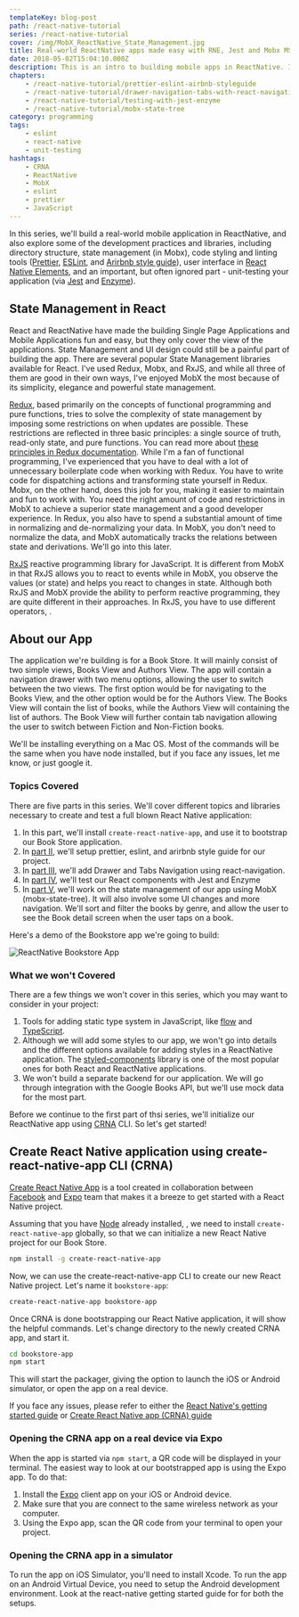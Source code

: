 ```yaml
---
templateKey: blog-post
path: /react-native-tutorial
series: /react-native-tutorial
cover: /img/MobX_ReactNative_State_Management.jpg
title: Real-world ReactNative apps made easy with RNE, Jest and Mobx MST
date: 2018-05-02T15:04:10.000Z
description: This is an intro to building mobile apps in ReactNative. It covers state management in Mobx, code styling and linting tools (prettier, eslint, and arirbnb style guide), and testing the app via jest and enzyme.
chapters:
    - /react-native-tutorial/prettier-eslint-airbnb-styleguide
    - /react-native-tutorial/drawer-navigation-tabs-with-react-navigation
    - /react-native-tutorial/testing-with-jest-enzyme
    - /react-native-tutorial/mobx-state-tree
category: programming
tags:
    - eslint
    - react-native
    - unit-testing
hashtags:
    - CRNA
    - ReactNative
    - MobX
    - eslint
    - prettier
    - JavaScript
---
```


In this series, we'll build a real-world mobile application in ReactNative, and also explore some of the development practices and libraries, including directory structure, state management (in Mobx), code styling and linting tools ([Prettier](https://prettier.io/), [ESLint](https://eslint.org/), and [Arirbnb style guide](https://github.com/airbnb/javascript)), user interface in [React Native Elements](https://react-native-training.github.io/react-native-elements/), and an important, but often ignored part - unit-testing your application (via [Jest](https://facebook.github.io/jest/) and [Enzyme](https://github.com/airbnb/enzyme)).

## State Management in React

React and ReactNative have made the building Single Page Applications and Mobile Applications fun and easy, but they only cover the view of the applications. State Management and UI design could still be a painful part of building the app. There are several popular State Management libraries available for React. I've used Redux, Mobx, and RxJS, and while all three of them are good in their own ways, I've enjoyed MobX the most because of its simplicity, elegance and powerful state management.

[Redux](https://redux.js.org/introduction/three-principles), based primarily on the concepts of functional programming and pure functions, tries to solve the complexity of state management by imposing some restrictions on when updates are possible. These restrictions are reflected in three basic principles: a single source of truth, read-only state, and pure functions. You can read more about [these principles in Redux documentation](https://redux.js.org/introduction/three-principles). While I'm a fan of functional programming, I've experienced that you have to deal with a lot of unnecessary boilerplate code when working with Redux. You have to write code for dispatching actions and transforming state yourself in Redux. Mobx, on the other hand, does this job for you, making it easier to maintain and fun to work with. You need the right amount of code and restrictions in MobX to achieve a superior state management and a good developer experience. In Redux, you also have to spend a substantial amount of time in normalizing and de-normalizing your data. In MobX, you don't need to normalize the data, and MobX automatically tracks the relations between state and derivations. We'll go into this later.

[RxJS](http://reactivex.io/rxjs) reactive programming library for JavaScript. It is different from MobX in that RxJS allows you to react to events while in MobX, you observe the values (or state) and helps you react to changes in state. Although both RxJS and MobX provide the ability to perform reactive programming, they are quite different in their approaches. In RxJS, you have to use different operators, .


## About our App

The application we're building is for a Book Store. It will mainly consist of two simple views, Books View and Authors View. The app will contain a navigation drawer with two menu options, allowing the user to switch between the two views. The first option would be for navigating to the Books View, and the other option would be for the Authors View. The Books View will contain the list of books, while the Authors View will containing the list of authors. The Book View will further contain tab navigation allowing the user to switch between Fiction and Non-Fiction books.

We'll be installing everything on a Mac OS. Most of the commands will be the same when you have node installed, but if you face any issues, let me know, or just google it.

### Topics Covered

There are five parts in this series. We'll cover different topics and libraries necessary to create and test a full blown React Native application:

1. In this part, we'll install `create-react-native-app`, and use it to bootstrap our Book Store application.
2. In [part II](/react-native-tutorial/prettier-eslint-airbnb-styleguide), we'll setup prettier, eslint, and arirbnb style guide for our project.
3. In [part III](/react-native-tutorial/drawer-navigation-tabs-with-react-navigation), we'll add Drawer and Tabs Navigation using react-navigation.
4. In [part IV](/react-native-tutorial/testing-with-jest-enzyme), we'll test our React components with Jest and Enzyme
5. In [part V](/react-native-tutorial/mobx-state-tree), we'll work on the state management of our app using MobX (mobx-state-tree). It will also involve some UI changes and more navigation. We'll sort and filter the books by genre, and allow the user to see the Book detail screen when the user taps on a book.

Here's a demo of the Bookstore app we're going to build:

![ReactNative Bookstore App](react-native_BookList_final-app.gif)

### What we won't Covered

There are a few things we won't cover in this series, which you may want to consider in your project:

1. Tools for adding static type system in JavaScript, like [flow](https://flow.org/) and [TypeScript](https://www.typescriptlang.org/).
2. Although we will add some styles to our app, we won't go into details and the different options available for adding styles in a ReactNative application. The [styled-components](https://github.com/styled-components/styled-components) library is one of the most popular ones for both React and ReactNative applications.
3. We won't build a separate backend for our application. We will go through integration with the Google Books API, but we'll use mock data for the most part.

Before we continue to the first part of thsi series, we'll initialize our ReactNative app using [CRNA](https://github.com/react-community/create-react-native-app) CLI. So let's get started!

## Create React Native application using create-react-native-app CLI (CRNA)

[Create React Native App](https://github.com/react-community/create-react-native-app) is a tool created in collaboration between [Facebook](https://code.facebook.com/) and [Expo](https://expo.io/) team that makes it a breeze to get started with a React Native project.

Assuming that you have [Node](https://nodejs.org/en/download/) already installed, , we need to install `create-react-native-app` globally, so that we can initialize a new React Native project for our Book Store.

```sh
npm install -g create-react-native-app
```

Now, we can use the create-react-native-app CLI to create our new React Native project. Let's name it `bookstore-app`:

```sh
create-react-native-app bookstore-app
```

Once CRNA is done bootstrapping our React Native application, it will show the helpful commands. Let's change directory to the newly created CRNA app, and start it.

```sh
cd bookstore-app
npm start
```

This will start the packager, giving the option to launch the iOS or Android simulator, or open the app on a real device. 

If you face any issues, please refer to either the [React Native's getting started guide](https://facebook.github.io/react-native/docs/getting-started.html) or [Create React Native app (CRNA) guide](https://github.com/react-community/create-react-native-app/blob/master/react-native-scripts/template/README.md)

### Opening the CRNA app on a real device via Expo

When the app is started via `npm start`, a QR code will be displayed in your terminal. The easiest way to look at our bootstrapped app is using the Expo app. To do that:
1. Install the [Expo](https://expo.io/) client app on your iOS or Android device.
2. Make sure that you are connect to the same wireless network as your computer.
3. Using the Expo app, scan the QR code from your terminal to open your project.

### Opening the CRNA app in a simulator

To run the app on iOS Simulator, you'll need to install Xcode. To run the app on an Android Virtual Device, you need to setup the Android development environment. Look at the react-native getting started guide for for both the setups.  

